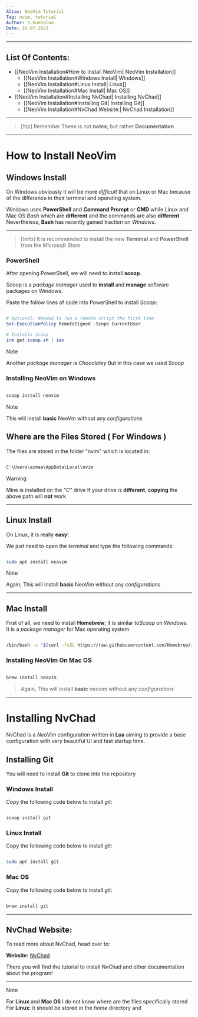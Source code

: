 ```yaml
---
Alias: NeoVim Tutorial
Tag: nvim, tutorial
Author: S.Sunhaloo
Date: 16-07-2023
---
```


---

## List Of Contents: 

- [[NeoVim Installation#How to Install NeoVim| NeoVim Installation]]
	- [[NeoVim Installation#Windows Install| Windows]]
	- [[NeoVim Installation#Linux Install| Linux]]
	- [[NeoVim Installation#Mac Install| Mac OS]]
- [[NeoVim Installation#Installing NvChad| Installing NvChad]]
	- [[NeoVim Installation#Installing Git| Installing Git]]
	- [[NeoVim Installation#NvChad Website:| NvChad Installation]]

---

>[!tip] Remember
>These is not ***notes***; but rather **Documentation**

---

# How to Install NeoVim 

## Windows Install

On Windows obviously it will be more *difficult* that on Linux or Mac because of the difference in their terminal and operating system.

Windows uses **PowerShell** and **Command Prompt** or **CMD** while Linux and Mac OS *Bash* which are **different** and the commands are also **different**.
Nevertheless, **Bash** has recently gained traction on *Windows*.

---

>[!info]
>It is recommended to install the new **Terminal** and **PowerShell** from the *Microsoft Store*

### PowerShell

After opening PowerShell, we will need to install **scoop**.

Scoop is a *package manager* used to **install** and **manage** software packages on Windows.

Paste the follow lines of code into PowerShell to install *Scoop*:

```powershell

# Optional: Needed to run a remote script the first time
Set-ExecutionPolicy RemoteSigned -Scope CurrentUser

# Installs scoop
irm get.scoop.sh | iex

```

>[!note]
>Another *package manager* is *Chocolatey*
>But in this case we used *Scoop*

### Installing NeoVim on Windows

```powershell

scoop install neovim

```

>[!note]
>This will install **basic** NeoVm without any *configurations*

## Where are the Files Stored ( For Windows )

The files are stored in the folder "nvim" which is located in:

```powershell

C:\Users\azmaa\AppData\Local\nvim

```

>[!warning]
>Mine is installed on the *"C"* drive
>If your drive is **different**, **copying** the above path will **not** work

---

## Linux Install

On Linux, it is really **easy**!

We just need to open the *terminal* and type the following commands:

```bash

sudo apt install neovim

```

>[!note]
>Again;
>This will install **basic** NeoVim without any *configurations*

---

## Mac Install

First of all, we need to install **Homebrew**; it is similar to*Scoop* on *Windows*.
It is a *package manager* for Mac operating system

```bash

/bin/bash -c "$(curl -fsSL https://raw.githubusercontent.com/Homebrew/install/HEAD/install.sh)"

```

### Installing NeoVim On Mac OS

```bash

brew install neovim

```

>Again,
>This will install **basic** neovim without any *configurations*

---

# Installing NvChad 

NvChad is a *NeoVim* configuration written in **Lua** aiming to provide a base configuration with very beautiful UI and fast startup time.

## Installing Git

You will need to install **Git** to clone into the repository

### Windows Install

Copy the following code below to install *git*:

```powershell

scoop install git

```

### Linux Install

Copy the following code below to install *git*:

```bash

sudo apt install git

```

### Mac OS

Copy the following code below to install *git*:

```bash

brew install git

```

---

## NvChad Website:

To read more about NvChad, head over to:

**Website:** [NvChad](https://nvchad.com/docs/quickstart/install)

There you will find the tutorial to install NvChad and other documentation about the program!

----

>[!note]
>For **Linux** and **Mac OS**
>I do not know where are the files specifically stored
>For **Linux**: it should be stored in the *home* directory and
